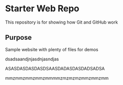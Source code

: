 # Starter Web Repo

This repository is for showing how Git and GitHub work

## Purpose

Sample website with plenty of files for demos

dsadsaandjnjasdnjasndjas

ASASDASDASDASDSAASDADASDASDADSADSA

mmzmmzmmzmmzmmmmzmzmzmzmmzmmzmm